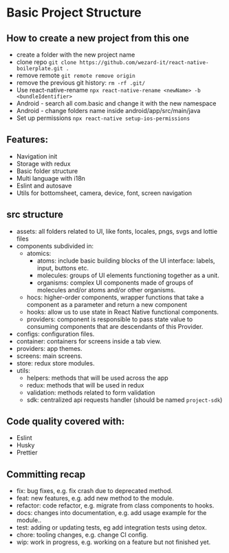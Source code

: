 # Basic Project Structure

## How to create a new project from this one
- create a folder with the new project name
- clone repo ``git clone https://github.com/wezard-it/react-native-boilerplate.git .`` 
- remove remote ``git remote remove origin``
- remove the previous git history: ``rm -rf .git/``
- Use react-native-rename ``npx react-native-rename <newName> -b <bundleIdentifier> ``
- Android - search all com.basic and change it with the new namespace
- Android - change folders name inside android/app/src/main/java
- Set up permissions ``npx react-native setup-ios-permissions``


## Features:
- Navigation init
- Storage with redux
- Basic folder structure
- Multi language with i18n
- Eslint and autosave
- Utils for bottomsheet, camera, device, font, screen navigation

## src structure
- assets: all folders related to UI, like fonts, locales, pngs, svgs and lottie files
- components subdivided in:
  - atomics:
    - atoms: include basic building blocks of the UI interface: labels, input, buttons etc.
    - molecules: groups of UI elements functioning together as a unit.
    - organisms: complex UI components made of groups of molecules and/or atoms and/or other organisms.
  - hocs: higher-order components, wrapper functions that take a component as a parameter and return a new component
  - hooks: allow us to use state in React Native functional components.
  - providers: component is responsible to pass state value to consuming components that are descendants of this Provider.
- configs: configuration files.
- container: containers for screens inside a tab view.
- providers: app themes.
- screens: main screens.
- store: redux store modules.
- utils:
  - helpers: methods that will be used across the app
  - redux: methods that will be used in redux
  - validation: methods related to form validation
  - sdk: centralized api requests handler (should be named ``project-sdk``)

## Code quality covered with:
- Eslint
- Husky
- Prettier

## Committing recap
- fix: bug fixes, e.g. fix crash due to deprecated method.
- feat: new features, e.g. add new method to the module.
- refactor: code refactor, e.g. migrate from class components to hooks.
- docs: changes into documentation, e.g. add usage example for the module..
- test: adding or updating tests, eg add integration tests using detox.
- chore: tooling changes, e.g. change CI config.
- wip: work in progress, e.g. working on a feature but not finished yet.

